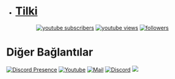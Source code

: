 -   # [Tilki](https://github.com/tilku55)

<p align="center">  
<a href="https://www.youtube.com/channel/UCoZNJW56-6KHh_OqScjh6TQ?sub_confirmation=1">
    <img alt="youtube subscribers" title="Youtube" src="https://img.shields.io/youtube/channel/subscribers/UCoZNJW56-6KHh_OqScjh6TQ?color=%23E1AD0E&label=Tilki&logo=youtube&style=for-the-badge&labelColor=fb8b2b"/></a> 
  <a href="https://www.youtube.com/channel/UCoZNJW56-6KHh_OqScjh6TQ">
    <img alt="youtube views" title="wiew" src="https://img.shields.io/youtube/channel/views/UCoZNJW56-6KHh_OqScjh6TQ?color=%23E1AD0E&logo=youtube&style=for-the-badge&labelColor=ff7300"/></a> 
  <a href="https://github.com/tilku55">
    <img alt="followers" title="Github'dan Takip Et" src="https://img.shields.io/github/followers/tilku55?color=236ad3&labelColor=ff7300&style=for-the-badge&logo=github&label=TakipEt"/></a>

</p>

# Diğer Bağlantılar
[![Discord Presence](https://lanyard.cnrad.dev/api/985992390286385162)](https://discord.com/users/985992390286385162)
[![Youtube](https://img.shields.io/badge/-YouTube-red?style=for-the-badge&logo=youtube&logoColor=white)](https://www.youtube.com/channel/UCoZNJW56-6KHh_OqScjh6TQ)
[![Mail](https://img.shields.io/badge/INSTAGRAM%20-DC3175.svg?&style=for-the-badge&logo=instagram&logoColor=white)](https://www.instagram.com/tilkihtml)
[![Discord](https://img.shields.io/badge/Discord-7289DA?style=for-the-badge&logo=discord&logoColor=white)](https://discord.gg/EvY2XZcH7Q)
<img src="https://komarev.com/ghpvc/?username=tilku55&style=for-the-badge&label=Ziyaretçi"/>
